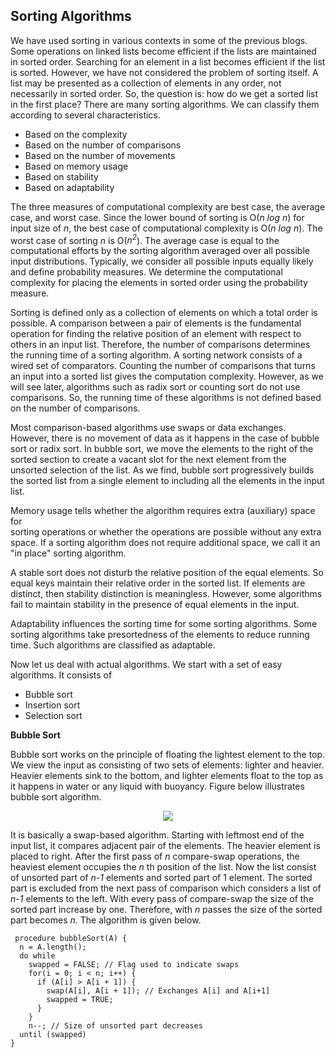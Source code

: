 ## Sorting Algorithms

We have used sorting in various contexts in some of the previous blogs. Some operations on linked
lists become efficient if the lists are maintained in sorted order. Searching for an element in a list
becomes efficient if the list is sorted. However, we have not considered the problem of sorting
itself. A list may be presented as a collection of elements in any order, not necessarily in 
sorted order. So, the question is: how do we get a sorted list in the first place? There are many
sorting algorithms. We can classify them according to several characteristics. 

- Based on the complexity  
- Based on the number of comparisons 
- Based on the number of movements
- Based on memory usage
- Based on stability
- Based on adaptability

The three measures of computational complexity are best case, the average case, and worst case. Since 
the lower bound of sorting is O(<i>n log n</i>) for input size of <i>n</i>, the best case of
computational complexity is O(<i>n log n</i>). The worst case of sorting <i>n</i> is 
O(<i>n<sup>2</sup></i>). The average case is equal to the computational efforts by the sorting 
algorithm averaged over all possible input distributions. Typically, we consider all possible inputs equally likely and define probability measures. We determine the computational complexity for placing the elements in sorted order using the probability measure. 

Sorting is defined only as a collection of elements on which a total order is possible. A comparison
between a pair of elements is the fundamental operation for finding the relative position of an 
element with respect to others in an input list. Therefore, the number of comparisons determines
the running time of a sorting algorithm. A sorting network consists of a wired set 
of comparators. Counting the number of comparisons that turns an input into a sorted list gives 
the computation complexity. However, as we will see later, algorithms such as radix 
sort or counting sort do not use comparisons. So, the running time of these algorithms is not 
defined based on the number of comparisons.

Most comparison-based algorithms use swaps or data exchanges. However, there is no movement of
data as it happens in the case of bubble sort or radix sort. In bubble sort, we move the elements
to the right of the sorted section to create a vacant slot for the next element
from the unsorted selection of the list. As we find, bubble sort progressively builds the
sorted list from a single element to including all the elements in the input list.

Memory usage tells whether the algorithm requires extra (auxiliary) space for  
sorting operations or whether the operations are possible without any extra space. If a sorting 
algorithm does not require additional space, we call it an "in place" sorting algorithm.

A stable sort does not disturb the relative position of the equal elements. So equal keys maintain
their relative order in the sorted list. If elements are distinct, then stability distinction
is meaningless. However, some algorithms fail to maintain stability in the presence of equal elements in the input.

Adaptability influences the sorting time for some sorting algorithms. Some sorting algorithms take presortedness of the elements to reduce running time. Such algorithms are classified
as adaptable. 

Now let us deal with actual algorithms. We start with a set of easy algorithms. It consists of

- Bubble sort
- Insertion sort
- Selection sort

<strong>Bubble Sort</strong>

Bubble sort works on the principle of floating the lightest element to the top. We view the input 
as consisting of two sets of elements: lighter and heavier. Heavier elements sink to the bottom, and 
lighter elements float to the top as it happens in water or any liquid with buoyancy. Figure
below illustrates bubble sort algorithm.
<p style="text-align:center">
  <img src="../images/bubbleSort.png">
</p>
It is basically a swap-based algorithm. Starting with leftmost end of the input list, it compares
adjacent pair of the elements. The heavier element is placed to right. After the first pass of 
<i>n</i> compare-swap operations, the heaviest element occupies the <i>n</i> th position of the
list. Now the list consist of unsorted part of <i>n-1</i> elements and sorted part of 1 element.
The sorted part is excluded from the next pass of comparison which considers a list of <i>n-1</i>
elements to the left. With every pass of compare-swap the size of the sorted part increase by one.
Therefore, with <i>n</i> passes the size of the sorted part becomes <i>n</i>. The algorithm
is given below.

```
 procedure bubbleSort(A) {
  n = A.length();
  do while
    swapped = FALSE; // Flag used to indicate swaps
    for(i = 0; i < n; i++) {
      if (A[i] > A[i + 1]) { 
        swap(A[i], A[i + 1]); // Exchanges A[i] and A[i+1]
        swapped = TRUE;
      }
    }
    n--; // Size of unsorted part decreases
  until (swapped)
}
```





